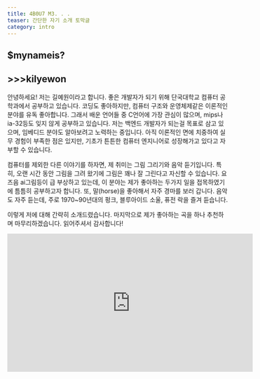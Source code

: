 ```yaml
---
title: 4B0U7 M3. . .
teaser: 간단한 자기 소개 토막글 
category: intro
---
```



## $mynameis?
## >>>kilyewon



안녕하세요! 저는 길예원이라고 합니다. 좋은 개발자가 되기 위해 단국대학교 컴퓨터 공학과에서 공부하고 있습니다. 코딩도 좋아하지만,  컴퓨터 구조와 운영체제같은 이론적인 분야를 유독 좋아합니다. 그래서 배운 언어들 중 C언어에 가장 관심이 많으며, mips나 ia-32등도 잊지 않게 공부하고 있습니다. 저는 백엔드 개발자가 되는걸 목표로 삼고 있으며, 임베디드 분야도 알아보려고 노력하는 중입니다. 아직 이론적인 면에 치중하여 실무 경험이 부족한 점은 있지만, 기초가 튼튼한 컴퓨터 엔지니어로 성장해가고 있다고 자부할 수 있습니다.

컴퓨터를 제외한 다른 이야기를 하자면, 제 취미는 그림 그리기와 음악 듣기입니다. 특히, 오랜 시간 동안 그림을 그려 왔기에 그림은 꽤나 잘 그린다고 자신할 수 있습니다. 요즈음 ai그림등이 급 부상하고 있는데, 이 분야는 제가 좋아하는 두가지 일을 접목하였기에 틈틈히 공부하고자 합니다. 또, 말(horse)을 좋아해서 자주 경마를 보러 갑니다. 음악도 자주 듣는데, 주로 1970~90년대의 펑크, 블루아이드 소울, 퓨전 락을 즐겨 듣습니다.

이렇게 저에 대해 간략히 소개드렸습니다. 마지막으로 제가 좋아하는 곡을 하나 추천하며 마무리하겠습니다. 읽어주셔서 감사합니다!

<iframe width="560" height="315" src="https://www.youtube.com/embed/jRRBaTaYXe0?si=ZStPK3ncWZgjCB9M" title="YouTube video player" frameborder="0" allow="accelerometer; autoplay; clipboard-write; encrypted-media; gyroscope; picture-in-picture; web-share" referrerpolicy="strict-origin-when-cross-origin" allowfullscreen></iframe>